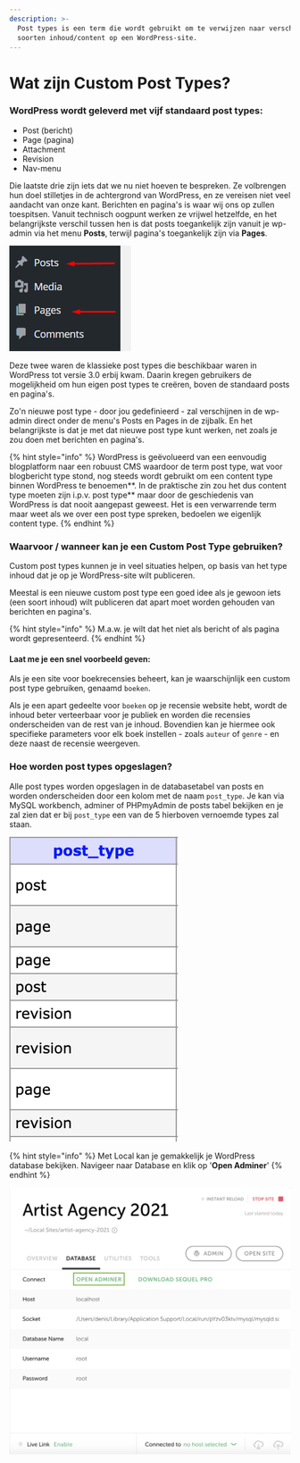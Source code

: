 ```yaml
---
description: >-
  Post types is een term die wordt gebruikt om te verwijzen naar verschillende
  soorten inhoud/content op een WordPress-site.
---
```


# Wat zijn Custom Post Types?

### **WordPress wordt geleverd met vijf standaard post types:** 

* Post \(bericht\)
* Page \(pagina\)
* Attachment
* Revision
* Nav-menu

Die laatste drie zijn iets dat we nu niet hoeven te bespreken. Ze volbrengen hun doel stilletjes in de achtergrond van WordPress, en ze vereisen niet veel aandacht van onze kant. Berichten en pagina's is waar wij ons op zullen toespitsen. Vanuit technisch oogpunt werken ze vrijwel hetzelfde, en het belangrijkste verschil tussen hen is dat posts toegankelijk zijn vanuit je wp-admin via het menu **Posts**, terwijl pagina's toegankelijk zijn via **Pages**.

![](../../.gitbook/assets/image%20%2818%29.png)

Deze twee waren de klassieke post types die beschikbaar waren in WordPress tot versie 3.0 erbij kwam. Daarin kregen gebruikers de mogelijkheid om hun eigen post types te creëren, boven de standaard posts en pagina's.

Zo'n nieuwe post type - door jou gedefinieerd - zal verschijnen in de wp-admin direct onder de menu's Posts en Pages in de zijbalk. En het belangrijkste is dat je met dat nieuwe post type kunt werken, net zoals je zou doen met berichten en pagina's.

{% hint style="info" %}
WordPress is geëvolueerd van een eenvoudig blogplatform naar een robuust CMS waardoor de term post type, wat voor blogbericht type stond, nog steeds wordt gebruikt om een content type binnen WordPress te benoemen**. In de praktische zin zou het dus content type moeten zijn i.p.v. post type** maar door de geschiedenis van WordPress is dat nooit aangepast geweest. Het is een verwarrende term maar weet als we over een post type spreken, bedoelen we eigenlijk content type.
{% endhint %}

### Waarvoor / wanneer kan je een Custom Post Type gebruiken?

Custom post types kunnen je in veel situaties helpen, op basis van het type inhoud dat je op je WordPress-site wilt publiceren.

Meestal is een nieuwe custom post type een goed idee als je gewoon iets \(een soort inhoud\) wilt publiceren dat apart moet worden gehouden van berichten en pagina's. 

{% hint style="info" %}
M.a.w. je wilt dat het niet als bericht of als pagina wordt gepresenteerd.
{% endhint %}

#### **Laat me je een snel voorbeeld geven:**

Als je een site voor boekrecensies beheert, kan je waarschijnlijk een custom post type gebruiken, genaamd `boeken`. 

Als je een apart gedeelte voor `boeken` op je recensie website hebt, wordt de inhoud beter verteerbaar voor je publiek en worden die recensies onderscheiden van de rest van je inhoud. Bovendien kan je hiermee ook specifieke parameters voor elk boek instellen - zoals `auteur` of `genre` - en deze naast de recensie weergeven.

### Hoe worden post types opgeslagen?

Alle post types worden opgeslagen in de databasetabel van posts en worden onderscheiden door een kolom met de naam `post_type`. Je kan via MySQL workbench, adminer of PHPmyAdmin de posts tabel bekijken en je zal zien dat er bij `post_type` een van de 5 hierboven vernoemde types zal staan.

![](../../.gitbook/assets/image%20%2814%29.png)

{% hint style="info" %}
Met Local kan je gemakkelijk je WordPress database bekijken. Navigeer naar Database en klik op '**Open Adminer**'
{% endhint %}

![](../../.gitbook/assets/image%20%2860%29.png)

### 

